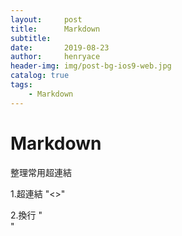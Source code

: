 ```yaml
---
layout:     post
title:      Markdown
subtitle:   
date:       2019-08-23
author:     henryace
header-img: img/post-bg-ios9-web.jpg
catalog: true
tags:
    - Markdown
---
```

# Markdown

整理常用超連結

1.超連結 "<>"

2.換行 "<br>"
